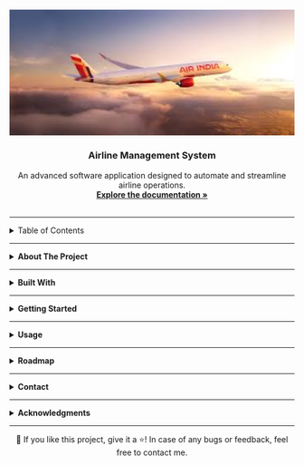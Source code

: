 <!-- Improved compatibility of back to top link -->
<a id="readme-top"></a>

<!-- PROJECT LOGO -->
<br />
<div align="center">
  <img src="/coverimage.jpeg" alt="Airline Management System Logo" width="600">
  <h3 align="center">Airline Management System</h3>
  <p align="center">
    An advanced software application designed to automate and streamline airline operations.
    <br />
    <a href="#about-the-project"><strong>Explore the documentation »</strong></a>
    <br />
    <br />
  </p>
</div>

---

<!-- TABLE OF CONTENTS -->
<details>
  <summary>Table of Contents</summary>
  <ol>
    <li><a href="#about-the-project">About The Project</a></li>
    <li><a href="#built-with">Built With</a></li>
    <li>
      <a href="#getting-started">Getting Started</a>
      <ul>
        <li><a href="#prerequisites">Prerequisites</a></li>
        <li><a href="#installation">Installation</a></li>
      </ul>
    </li>
    <li><a href="#usage">Usage</a></li>
    <li><a href="#roadmap">Roadmap</a></li>
    <li><a href="#contact">Contact</a></li>
    <li><a href="#acknowledgments">Acknowledgments</a></li>
  </ol>
</details>

---

<!-- ABOUT THE PROJECT -->
<a id="about-the-project"></a>
<details>
  <summary><strong>About The Project</strong></summary>
  <p>
    The **Airline Management System** simplifies and automates airline operations by providing a comprehensive solution for managing:
    - **Passenger Information**: Adding, updating, and deleting passenger records.
    - **Flight Scheduling**: Managing flight schedules and details.
    - **Reservation System**: Booking, modifying, and canceling tickets.
    - **Employee Management**: Monitoring employee roles and schedules.
    - **Data Analytics**: Generating operational and revenue insights.

    This project is built to ensure reliability, scalability, and ease of use for administrators and users alike.
  </p>
  <a href="#readme-top">Back to Top</a>
</details>

---

<!-- BUILT WITH -->
<a id="built-with"></a>
<details>
  <summary><strong>Built With</strong></summary>
  <p>
    - **Java Core**: Backend logic.<br>
    - **Java Swing**: User Interface.<br>
    - **MySQL**: Database management.<br>
    - **NetBeans IDE**: Development environment.<br>
  </p>
  <a href="#readme-top">Back to Top</a>
</details>

---

<!-- GETTING STARTED -->
<a id="getting-started"></a>
<details>
  <summary><strong>Getting Started</strong></summary>
  <p>
    Follow the steps below to set up and run the Airline Management System on your local machine.
  </p>

  <!-- PREREQUISITES -->
  <a id="prerequisites"></a>
  <details>
    <summary><strong>Prerequisites</strong></summary>
    <p>
      - **Java Development Kit (JDK)**: Version 8 or higher.<br>
      - **NetBeans IDE**: For building and running the project.<br>
      - **MySQL**: For database management.<br>
      - **MySQL Connector for Java**: JDBC driver to connect Java with MySQL.<br>
    </p>
    <a href="#readme-top">Back to Top</a>
  </details>

  <!-- INSTALLATION -->
  <a id="installation"></a>
  <details>
    <summary><strong>Installation</strong></summary>
    <p>
      1. **Clone the Repository**:<br> 
         ```bash
         git clone https://github.com/yourusername/airline-management-system.git
         cd airline-management-system
         ```
      2. **Set Up MySQL Database**:<br>
         - Open MySQL Workbench or another database tool.<br>
         - Create a new database.<br>
         - Import the provided SQL file (`airline_management.sql`) to initialize the schema and data.<br>

      3. **Configure Database Connection**:<br>
         - Navigate to `DatabaseConnection.java` in the project files.<br>
         - Update the database connection details:<br>
           ```java
           String url = "jdbc:mysql://localhost:3306/your_database_name";
           String user = "your_username";
           String password = "your_password";
           ```

      4. **Run the Project**:<br>
         - Open the project in NetBeans.<br>
         - Build and run the application.<br>
    </p>
    <a href="#readme-top">Back to Top</a>
  </details>
</details>

---

<!-- USAGE -->
<a id="usage"></a>
<details>
  <summary><strong>Usage</strong></summary>
  <p>
    1. **Login**: Authenticate using admin credentials.<br>
    2. **Passenger Management**: Add, update, or delete passenger details.<br>
    3. **Flight Scheduling**: Create and manage flight details.<br>
    4. **Reservation System**: Book, modify, or cancel tickets.<br>
    5. **Employee Management**: Manage staff details and shifts.<br>
    6. **Reports**: Generate operational and revenue reports.<br>
  </p>
  <a href="#readme-top">Back to Top</a>
</details>

---

<!-- ROADMAP -->
<a id="roadmap"></a>
<details>
  <summary><strong>Roadmap</strong></summary>
  <p>
    - Implement core modules (Passenger, Flight, Reservation, Employee Management).<br>
    - Add real-time flight tracking.<br>
    - Develop a mobile-friendly version of the application.<br>
    - Migrate to cloud-based architecture for better scalability.<br>
    - Enhance analytics with AI-driven predictive insights.<br>
  </p>
  <a href="#readme-top">Back to Top</a>
</details>

---

<!-- CONTACT -->
<a id="contact"></a>
<details>
  <summary><strong>Contact</strong></summary>
  <p>
    **Developer**: Madhav<br>
    📧 **Email**: [madhav.c9@hotmail.com](mailto:madhav.c9@hotmail.com)<br>
    🔗 **GitHub**: [https://github.com/madhavc9](https://github.com/madhavc9)<br>
    🔗 **LinkedIn**: [https://linkedin.com/in/madhav-choudhary](https://linkedin.com/in/madhav-choudhary)<br>
  </p>
  <a href="#readme-top">Back to Top</a>
</details>

---

<!-- ACKNOWLEDGMENTS -->
<a id="acknowledgments"></a>
<details>
  <summary><strong>Acknowledgments</strong></summary>
  <p>
    Special thanks to the resources and tools that contributed to the successful completion of this project:<br>
    - **NetBeans IDE** for seamless development.<br>
    - **MySQL Workbench** for database management.<br>
    - **Oracle Java Documentation** for detailed reference material.<br>
  </p>
  <a href="#readme-top">Back to Top</a>
</details>

---

<!-- FOOTER -->
<div align="center">
  💙 If you like this project, give it a ⭐! In case of any bugs or feedback, feel free to contact me.
</div>
